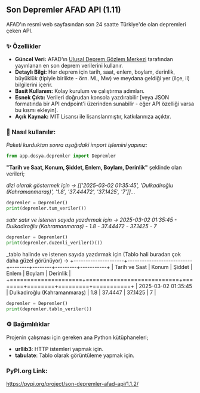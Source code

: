 ## Son Depremler AFAD API (1.11)
AFAD'ın resmi web sayfasından son 24 saatte Türkiye'de olan depremleri çeken API.

### ✨ Özellikler

* **Güncel Veri:** AFAD'ın [Ulusal Deprem Gözlem Merkezi](https://deprem.afad.gov.tr/last-earthquakes.html) tarafından yayınlanan en son deprem verilerini kullanır.
* **Detaylı Bilgi:** Her deprem için tarih, saat, enlem, boylam, derinlik, büyüklük (tipiyle birlikte - örn. ML, Mw) ve meydana geldiği yer (ilçe, il) bilgilerini içerir.
* **Basit Kullanım:** Kolay kurulum ve çalıştırma adımları.
* **Esnek Çıktı:** Verileri doğrudan konsola yazdırabilir [veya JSON formatında bir API endpoint'i üzerinden sunabilir - eğer API özelliği varsa bu kısmı ekleyin].
* **Açık Kaynak:** MIT Lisansı ile lisanslanmıştır, katkılarınıza açıktır.


### 🚀 Nasıl kullanılır:
_Paketi kurduktan sonra aşağıdaki import işlemini yapınız:_ <br>

```python
from app.dosya.depremler import Depremler
```
**"Tarih ve Saat, Konum, Şiddet, Enlem, Boylam, Derinlik"** şeklinde olan verileri;<br>

_dizi olarak göstermek için -> [['2025-03-02 01:35:45', 'Dulkadiroğlu (Kahramanmaraş)', '1.8', '37.44472', '37.1425', '7']]..._<br>

```python
depremler = Depremler()
print(depremler.tum_veriler())
```

_satır satır ve istenen sayıda yazdırmak için -> 2025-03-02 01:35:45 - Dulkadiroğlu (Kahramanmaraş) - 1.8 - 37.44472 - 37.1425 - 7_<br>

```python
depremler = Depremler()
print(depremler.duzenli_veriler()())
```

_tablo halinde ve istenen sayıda yazdırmak için (Tablo hali buradan çok daha güzel görünüyor) ->
+---------------------+---------------------------+--------+--------+---------+-----------+
| Tarih ve Saat       | Konum                        | Şiddet   | Enlem   | Boylam   | Derinlik   |
+=====================+===========================+========+========+=========+===========+
| 2025-03-02 01:35:45 | Dulkadiroğlu (Kahramanmaraş) | 1.8      | 37.4447 | 37.1425  | 7          |
<br>

```python
depremler = Depremler()
print(depremler.tablo_veriler())
```

### ⚙️ Bağımlılıklar
Projenin çalışması için gereken ana Python kütüphaneleri;

* **urllib3**: HTTP istemleri yapmak için.
* **tabulate**: Tablo olarak görüntüleme yapmak için.

### PyPI.org Link:
https://pypi.org/project/son-depremler-afad-api/1.1.2/
